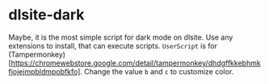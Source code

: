 # dlsite-dark

Maybe, it is the most simple script for dark mode on dlsite.
Use any extensions to install, that can execute scripts.
`UserScript` is for (Tampermonkey)[https://chromewebstore.google.com/detail/tampermonkey/dhdgffkkebhmkfjojejmpbldmpobfkfo].
Change the value `b` and `c` to customize color.
